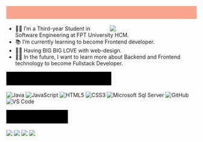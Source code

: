 <img src="https://github.com/nguyenlamthuyphuong25/nguyenlamthuyphuong25/blob/main/intro.gif"></h2>

<img align='right' src="https://media.giphy.com/media/ieyl9zmCjO4b4t6qoY/giphy.gif" width="230">

- 👨‍💻 I’m a Third-year Student in Software Engineering at FPT University HCM.
- 📚 I’m currently learning to become Frontend developer.
- 💪🏼 Having BIG BIG LOVE with web-design.
- 💪🏼 In the future, I want to learn more about Backend and Frontend technology to become Fullstack Developer.
  
<p><img src="https://github.com/nguyenlamthuyphuong25/nguyenlamthuyphuong25/blob/main/tittle.gif"></p>
    
![Java](http://img.shields.io/badge/-Java-5B4638?style=flat-square&logo=java&logoColor=ffffff)
![JavaScript](https://img.shields.io/badge/-JavaScript-%23F7DF1C?style=flat-square&logo=javascript&logoColor=000000&labelColor=%23F7DF1C&color=%23FFCE5A)
![HTML5](https://img.shields.io/badge/-HTML5-%23E44D27?style=flat-square&logo=html5&logoColor=ffffff)
![CSS3](https://img.shields.io/badge/-CSS3-%231572B6?style=flat-square&logo=css3)
![Microsoft Sql Server](https://img.shields.io/badge/-Sql%20Server-CC2927?style=flat-square&logo=microsoft-sql-server&logoColor=ffffff)
![GitHub](https://img.shields.io/badge/-GitHub-181717?style=flat-square&logo=github)
![VS Code](http://img.shields.io/badge/-VS%20Code-007ACC?style=flat-square&logo=visual-studio-code&logoColor=ffffff)


<p><img src="https://github.com/nguyenlamthuyphuong25/nguyenlamthuyphuong25/blob/main/contact_TP.gif"></p>

[![](https://img.shields.io/badge/LinkedIn-PhuongNLT130201-blue)](https://www.linkedin.com/in/PhuongNLT130201/)
[![](https://img.shields.io/badge/Gmail-nguyenlamthuyphuong25@gmail.com-red)](mailto:nguyenlamthuyphuong25@gmail.com)
[![](https://img.shields.io/badge/GitHub-nguyenlamthuyphuong25-yellow)](https://github.com/nguyenlamthuyphuong25)
[![](https://img.shields.io/badge/Facebook-PhuongNLT.1302-yellow)](https://www.facebook.com/PhuongNLT.1302/)




